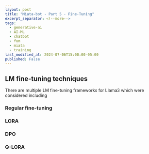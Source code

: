 ```yaml
---
layout: post
title: "Miata-bot - Part 5 - Fine-Tuning"
excerpt_separator: <!--more-->
tags:
  - generative-ai
  - AI-ML
  - chatbot
  - fun
  - miata
  - training
last_modified_at: 2024-07-06T15:00:00-05:00
published: False
---
```


## LM fine-tuning techniques

There are multiple LM fine-tuning frameworks for Llama3 which were considered including

### Regular fine-tuning

### LORA

### DPO

### Q-LORA